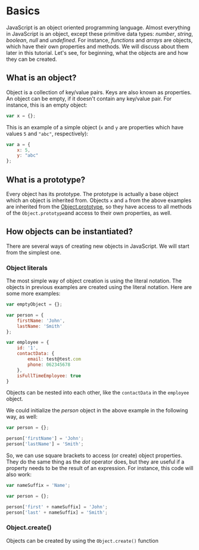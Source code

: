 # Basics

JavaScript is an object oriented programming language. Almost everything in JavaScript is an object, except these primitive data types: *number*, *string*, *boolean*, *null* and *undefined*. For instance, *functions* and *arrays* are objects, which have their own properties and methods. We will discuss about them later in this tutorial. Let's see, for beginning, what the objects are and how they can be created.

## What is an object?

Object is a collection of key/value pairs. Keys are also known as properties. An object can be empty, if it doesn't contain any key/value pair. For instance, this is an empty object:

``` JavaScript
var x = {};
```

This is an example of a simple object (`x` and `y` are properties which have values `5` and `"abc"`, respectively):
``` JavaScript
var a = {
    x: 5,
    y: "abc"
};
```

## What is a prototype?
Every object has its prototype. The prototype is actually a base object which an object is inherited from. Objects `x` and `a` from the above examples are inherited from the [Object.prototype](https://developer.mozilla.org/en-US/docs/Web/JavaScript/Reference/Global_Objects/Object/prototype), so they have access to all methods of the `Object.prototype`and access to their own properties, as well.

## How objects can be instantiated?

There are several ways of creating new objects in JavaScript. We will start from the simplest one.

### Object literals

The most simple way of object creation is using the literal notation. The objects in previous examples are created using the literal notation. Here are some more examples:

```JavaScript
var emptyObject = {};

var person = {
    firstName: 'John',
    lastName: 'Smith'
};

var employee = {
    id: '1',
    contactData: {
        email: test@test.com
        phone: 062345678
    },
    isFullTimeEmployee: true
}
```

Objects can be nested into each other, like the `contactData` in the `employee` object.

We could initialize the *person* object in the above example in the following way, as well:
```JavaScript
var person = {};

person['firstName'] = 'John';
person['lastName'] = 'Smith';
```

So, we can use square brackets to access (or create) object properties. They do the same thing as the *dot* operator does, but they are useful if a property needs to be the result of an expression. For instance, this code will also work:

```JavaScript
var nameSuffix = 'Name';

var person = {};

person['first' + nameSuffix] = 'John';
person['last' + nameSuffix] = 'Smith';
```

### Object.create()

Objects can be created by using the `Object.create()` function
